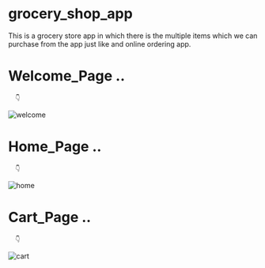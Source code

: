 # grocery_shop_app

This is a grocery store app in which there is the multiple items which we can purchase from the app just like and online ordering app.



# Welcome_Page ..
      👇
![welcome](https://user-images.githubusercontent.com/105273927/210265099-b8be2805-0051-420b-9238-d865aab7efe4.png)

# Home_Page ..
      👇
![home](https://user-images.githubusercontent.com/105273927/210265108-28deba32-df7d-459c-874c-84a5dbc50b5f.png)

# Cart_Page ..
      👇
![cart](https://user-images.githubusercontent.com/105273927/210265112-3d2a2b96-dcd3-43cd-a871-222ca33a63c7.png)
